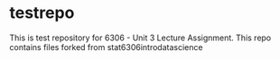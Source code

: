 # testrepo

This is test repository for 6306 - Unit 3 Lecture Assignment.
This repo contains files forked from stat6306introdatascience